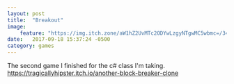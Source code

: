 ```yaml
---
layout: post
title:  "Breakout"
image:
    feature: "https://img.itch.zone/aW1hZ2UvMTc2ODYwLzgyNTgwMC5wbmc=/347x500/AqSlD5.png"
date:   2017-09-18 15:37:24 -0500
category: games
---
```

The second game I finished for the c# class I'm taking.
https://tragicallyhipster.itch.io/another-block-breaker-clone